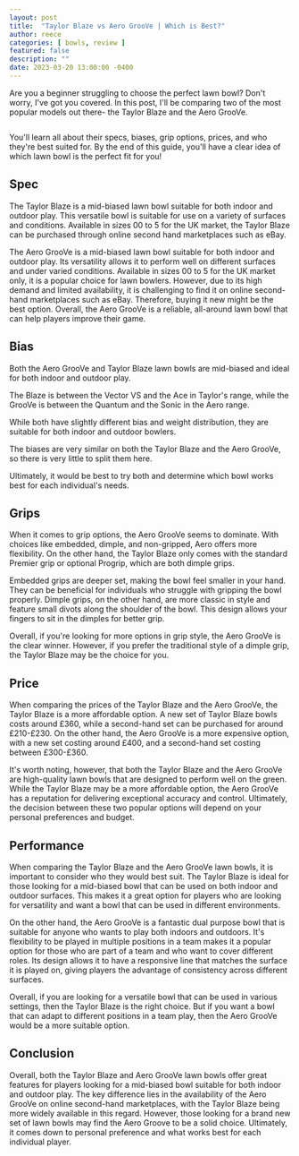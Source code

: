 ```yaml
---
layout: post
title:  "Taylor Blaze vs Aero GrooVe | Which is Best?"
author: reece
categories: [ bowls, review ]
featured: false
description: ""
date: 2023-03-20 13:00:00 -0400
---
```

    

<!-- wp:paragraph -->
<p xmlns="http://www.w3.org/1999/xhtml">Are you a beginner struggling to choose the perfect lawn bowl? Don't worry, I've got you covered. In this post, I'll be comparing two of the most popular models out there- the Taylor Blaze and the Aero GrooVe. </p>
<!-- /wp:paragraph -->

<!-- wp:image {"id":2036,"sizeSlug":"large","linkDestination":"none"} -->
<figure class="wp-block-image size-large"><img src="/img/posts/taylor-blaze-vs-aero-groove-1024x576.jpg" alt="" class="wp-image-2036"/></figure>
<!-- /wp:image -->

<!-- wp:paragraph -->
<p>You'll learn all about their specs, biases, grip options, prices, and who they're best suited for. By the end of this guide, you'll have a clear idea of which lawn bowl is the perfect fit for you!</p>
<!-- /wp:paragraph -->

<!-- wp:heading -->
<h2>Spec</h2>
<!-- /wp:heading -->

<!-- wp:block {"ref":2700} /-->

<!-- wp:paragraph -->
<p>The Taylor Blaze is a mid-biased lawn bowl suitable for both indoor and outdoor play. This versatile bowl is suitable for use on a variety of surfaces and conditions. Available in sizes 00 to 5 for the UK market, the Taylor Blaze can be purchased through online second hand marketplaces such as eBay.</p>
<!-- /wp:paragraph -->

<!-- wp:block {"ref":2703} /-->

<!-- wp:paragraph -->
<p>The Aero GrooVe is a mid-biased lawn bowl suitable for both indoor and outdoor play. Its versatility allows it to perform well on different surfaces and under varied conditions. Available in sizes 00 to 5 for the UK market only, it is a popular choice for lawn bowlers. However, due to its high demand and limited availability, it is challenging to find it on online second-hand marketplaces such as eBay. Therefore, buying it new might be the best option. Overall, the Aero GrooVe is a reliable, all-around lawn bowl that can help players improve their game.</p>
<!-- /wp:paragraph -->

<!-- wp:heading -->
<h2>Bias</h2>
<!-- /wp:heading -->

<!-- wp:paragraph -->
<p>Both the Aero GrooVe and Taylor Blaze lawn bowls are mid-biased and ideal for both indoor and outdoor play. </p>
<!-- /wp:paragraph -->

<!-- wp:block {"ref":2819} /-->

<!-- wp:paragraph -->
<p>The Blaze is between the Vector VS and the Ace in Taylor's range, while the GrooVe is between the Quantum and the Sonic in the Aero range. </p>
<!-- /wp:paragraph -->

<!-- wp:paragraph -->
<p>While both have slightly different bias and weight distribution, they are suitable for both indoor and outdoor bowlers.</p>
<!-- /wp:paragraph -->

<!-- wp:paragraph -->
<p>The biases are very similar on both the Taylor Blaze and the Aero GrooVe, so there is very little to split them here.</p>
<!-- /wp:paragraph -->

<!-- wp:block {"ref":2822} /-->

<!-- wp:paragraph -->
<p>Ultimately, it would be best to try both and determine which bowl works best for each individual's needs.</p>
<!-- /wp:paragraph -->

<!-- wp:heading -->
<h2>Grips</h2>
<!-- /wp:heading -->

<!-- wp:paragraph -->
<p>When it comes to grip options, the Aero GrooVe seems to dominate. With choices like embedded, dimple, and non-gripped, Aero offers more flexibility. On the other hand, the Taylor Blaze only comes with the standard Premier grip or optional Progrip, which are both dimple grips.</p>
<!-- /wp:paragraph -->

<!-- wp:paragraph -->
<p>Embedded grips are deeper set, making the bowl feel smaller in your hand. They can be beneficial for individuals who struggle with gripping the bowl properly. Dimple grips, on the other hand, are more classic in style and feature small divots along the shoulder of the bowl. This design allows your fingers to sit in the dimples for better grip.</p>
<!-- /wp:paragraph -->

<!-- wp:paragraph -->
<p>Overall, if you're looking for more options in grip style, the Aero GrooVe is the clear winner. However, if you prefer the traditional style of a dimple grip, the Taylor Blaze may be the choice for you.</p>
<!-- /wp:paragraph -->

<!-- wp:heading -->
<h2>Price</h2>
<!-- /wp:heading -->

<!-- wp:paragraph -->
<p>When comparing the prices of the Taylor Blaze and the Aero GrooVe, the Taylor Blaze is a more affordable option. A new set of Taylor Blaze bowls costs around £360, while a second-hand set can be purchased for around £210-£230. On the other hand, the Aero GrooVe is a more expensive option, with a new set costing around £400, and a second-hand set costing between £300-£360.</p>
<!-- /wp:paragraph -->

<!-- wp:paragraph -->
<p>It's worth noting, however, that both the Taylor Blaze and the Aero GrooVe are high-quality lawn bowls that are designed to perform well on the green. While the Taylor Blaze may be a more affordable option, the Aero GrooVe has a reputation for delivering exceptional accuracy and control. Ultimately, the decision between these two popular options will depend on your personal preferences and budget.</p>
<!-- /wp:paragraph -->

<!-- wp:heading -->
<h2>Performance</h2>
<!-- /wp:heading -->

<!-- wp:paragraph -->
<p>When comparing the Taylor Blaze and the Aero GrooVe lawn bowls, it is important to consider who they would best suit. The Taylor Blaze is ideal for those looking for a mid-biased bowl that can be used on both indoor and outdoor surfaces. This makes it a great option for players who are looking for versatility and want a bowl that can be used in different environments.</p>
<!-- /wp:paragraph -->

<!-- wp:paragraph -->
<p>On the other hand, the Aero GrooVe is a fantastic dual purpose bowl that is suitable for anyone who wants to play both indoors and outdoors. It's flexibility to be played in multiple positions in a team makes it a popular option for those who are part of a team and who want to cover different roles. Its design allows it to have a responsive line that matches the surface it is played on, giving players the advantage of consistency across different surfaces.</p>
<!-- /wp:paragraph -->

<!-- wp:paragraph -->
<p>Overall, if you are looking for a versatile bowl that can be used in various settings, then the Taylor Blaze is the right choice. But if you want a bowl that can adapt to different positions in a team play, then the Aero GrooVe would be a more suitable option.</p>
<!-- /wp:paragraph -->

<!-- wp:heading -->
<h2>Conclusion</h2>
<!-- /wp:heading -->

<!-- wp:paragraph -->
<p>Overall, both the Taylor Blaze and Aero GrooVe lawn bowls offer great features for players looking for a mid-biased bowl suitable for both indoor and outdoor play. The key difference lies in the availability of the Aero GrooVe on online second-hand marketplaces, with the Taylor Blaze being more widely available in this regard. However, those looking for a brand new set of lawn bowls may find the Aero Groove to be a solid choice. Ultimately, it comes down to personal preference and what works best for each individual player.</p>
<!-- /wp:paragraph -->
    